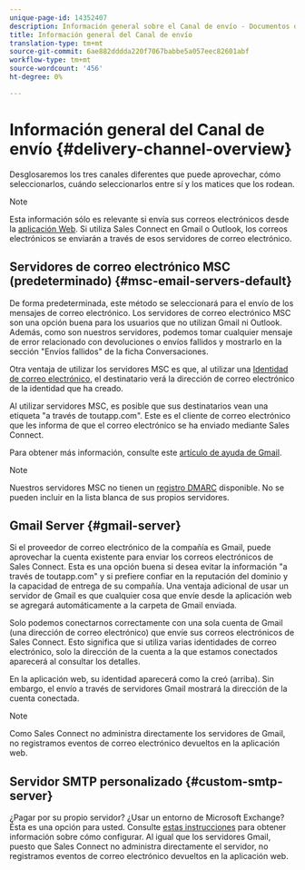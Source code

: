 ```yaml
---
unique-page-id: 14352407
description: Información general sobre el Canal de envío - Documentos de marketing - Documentación del producto
title: Información general del Canal de envío
translation-type: tm+mt
source-git-commit: 6ae882dddda220f7067babbe5a057eec82601abf
workflow-type: tm+mt
source-wordcount: '456'
ht-degree: 0%

---
```



# Información general del Canal de envío {#delivery-channel-overview}

Desglosaremos los tres canales diferentes que puede aprovechar, cómo seleccionarlos, cuándo seleccionarlos entre sí y los matices que los rodean.

>[!NOTE]
>
>Esta información sólo es relevante si envía sus correos electrónicos desde la [aplicación Web](https://toutapp.com/login). Si utiliza Sales Connect en Gmail o Outlook, los correos electrónicos se enviarán a través de esos servidores de correo electrónico.

## Servidores de correo electrónico MSC (predeterminado) {#msc-email-servers-default}

De forma predeterminada, este método se seleccionará para el envío de los mensajes de correo electrónico. Los servidores de correo electrónico MSC son una opción buena para los usuarios que no utilizan Gmail ni Outlook. Además, como son nuestros servidores, podemos tomar cualquier mensaje de error relacionado con devoluciones o envíos fallidos y mostrarlo en la sección &quot;Envíos fallidos&quot; de la ficha Conversaciones.

Otra ventaja de utilizar los servidores MSC es que, al utilizar una [Identidad de correo electrónico](/help/marketo/product-docs/marketo-sales-connect/getting-started/email-settings/add-identity.md), el destinatario verá la dirección de correo electrónico de la identidad que ha creado.

Al utilizar servidores MSC, es posible que sus destinatarios vean una etiqueta &quot;a través de toutapp.com&quot;. Este es el cliente de correo electrónico que les informa de que el correo electrónico se ha enviado mediante Sales Connect.

Para obtener más información, consulte este [artículo de ayuda de Gmail](https://support.google.com/mail/answer/1311182?hl=en).

>[!NOTE]
>
>Nuestros servidores MSC no tienen un [registro DMARC](https://dmarc.org/) disponible. No se pueden incluir en la lista blanca de sus propios servidores.

## Gmail Server {#gmail-server}

Si el proveedor de correo electrónico de la compañía es Gmail, puede aprovechar la cuenta existente para enviar los correos electrónicos de Sales Connect. Esta es una opción buena si desea evitar la información &quot;a través de toutapp.com&quot; y si prefiere confiar en la reputación del dominio y la capacidad de entrega de su compañía. Una ventaja adicional de usar un servidor de Gmail es que cualquier cosa que envíe desde la aplicación web se agregará automáticamente a la carpeta de Gmail enviada.

Solo podemos conectarnos correctamente con una sola cuenta de Gmail (una dirección de correo electrónico) que envíe sus correos electrónicos de Sales Connect. Esto significa que si utiliza varias identidades de correo electrónico, solo la dirección de la cuenta a la que estamos conectados aparecerá al consultar los detalles.

En la aplicación web, su identidad aparecerá como la creó (arriba). Sin embargo, el envío a través de servidores Gmail mostrará la dirección de la cuenta conectada.

>[!NOTE]
>
>Como Sales Connect no administra directamente los servidores de Gmail, no registramos eventos de correo electrónico devueltos en la aplicación web.

## Servidor SMTP personalizado {#custom-smtp-server}

¿Pagar por su propio servidor? ¿Usar un entorno de Microsoft Exchange? Ésta es una opción para usted. Consulte [estas instrucciones](https://docs.marketo.com/x/zYTS) para obtener información sobre cómo configurar. Al igual que los servidores Gmail, puesto que Sales Connect no administra directamente el servidor, no registramos eventos de correo electrónico devueltos en la aplicación web.
